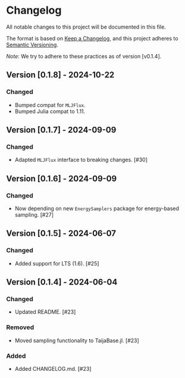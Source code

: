 # Changelog

All notable changes to this project will be documented in this file.

The format is based on [Keep a Changelog](https://keepachangelog.com/en/1.1.0/), and this project adheres to [Semantic Versioning](https://semver.org/spec/v2.0.0.html).

*Note*: We try to adhere to these practices as of version [v0.1.4].

## Version [0.1.8] - 2024-10-22

### Changed

- Bumped compat for `MLJFlux`.
- Bumped Julia compat to 1.11.

## Version [0.1.7] - 2024-09-09

### Changed

- Adapted `MLJFlux` interface to breaking changes. [#30]

## Version [0.1.6] - 2024-09-09

### Changed

- Now depending on new `EnergySamplers` package for energy-based sampling. [#27]

## Version [0.1.5] - 2024-06-07

### Changed

- Added support for LTS (1.6). [#25]

## Version [0.1.4] - 2024-06-04

### Changed

- Updated README. [#23]

### Removed

- Moved sampling functionality to TaijaBase.jl. [#23]

### Added

- Added CHANGELOG.md. [#23]